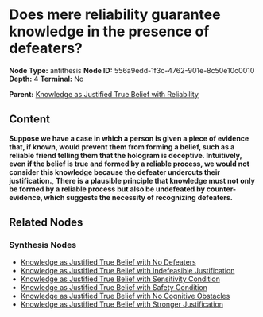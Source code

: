 # Does mere reliability guarantee knowledge in the presence of defeaters?

**Node Type:** antithesis
**Node ID:** 556a9edd-1f3c-4762-901e-8c50e10c0010
**Depth:** 4
**Terminal:** No

**Parent:** [Knowledge as Justified True Belief with Reliability](knowledge-as-justified-true-belief-with-reliability-synthesis-d32362e1-7ec0-49e3-a975-da8ff8f3a920.md)

## Content

**Suppose we have a case in which a person is given a piece of evidence that, if known, would prevent them from forming a belief, such as a reliable friend telling them that the hologram is deceptive. Intuitively, even if the belief is true and formed by a reliable process, we would not consider this knowledge because the defeater undercuts their justification.**, **There is a plausible principle that knowledge must not only be formed by a reliable process but also be undefeated by counter-evidence, which suggests the necessity of recognizing defeaters.**

## Related Nodes

### Synthesis Nodes

- [Knowledge as Justified True Belief with No Defeaters](knowledge-as-justified-true-belief-with-no-defeaters-synthesis-85815c55-22a2-45b9-9bf3-541f6b7fbf6e.md)
- [Knowledge as Justified True Belief with Indefeasible Justification](knowledge-as-justified-true-belief-with-indefeasible-justification-synthesis-a96e7957-063d-46f5-bf0c-20a1f261d885.md)
- [Knowledge as Justified True Belief with Sensitivity Condition](knowledge-as-justified-true-belief-with-sensitivity-condition-synthesis-11226d9e-98d5-471e-ad43-41c6b4c49fd0.md)
- [Knowledge as Justified True Belief with Safety Condition](knowledge-as-justified-true-belief-with-safety-condition-synthesis-87e728d9-41bf-4e12-a02b-dad0a7c2dcde.md)
- [Knowledge as Justified True Belief with No Cognitive Obstacles](knowledge-as-justified-true-belief-with-no-cognitive-obstacles-synthesis-a5f44bbc-262d-43e1-b042-85a31f684667.md)
- [Knowledge as Justified True Belief with Stronger Justification](knowledge-as-justified-true-belief-with-stronger-justification-synthesis-152c8939-de59-4ceb-b111-2d1d2921bd4e.md)
